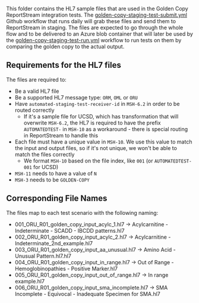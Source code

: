 This folder contains the HL7 sample files that are used in the Golden Copy ReportStream
integration tests. The [golden-copy-staging-test-submit.yml](/.github/workflows/staging-test-submit.yml)
Github workflow that runs daily will grab these files and send them to ReportStream in staging.
The files are expected to go through the whole flow and to be delivered to an Azure blob
container that will later be used by the
[golden-copy-staging-test-run.yml](/.github/workflows/golden-copy-staging-test-run.yml) workflow to run tests on them by comparing the golden copy to the actual output.

## Requirements for the HL7 files

The files are required to:

- Be a valid HL7 file
- Be a supported HL7 message type: `ORM`, `OML` or `ORU`
- Have `automated-staging-test-receiver-id` in `MSH-6.2` in order to be routed correctly
    - If it's a sample file for UCSD, which has transformation that will overwrite `MSH-6.2`, the HL7 is required to have the prefix `AUTOMATEDTEST-` in `MSH-10` as a workaround - there is special routing in ReportStream to handle this
- Each file must have a unique value in `MSH-10`. We use this value to match the input and output files, so if it's not unique, we won't be able to match the files correctly
    - We format `MSH-10` based on the file index, like `001` (or `AUTOMATEDTEST-001` for UCSD)
- `MSH-11` needs to have a value of `N`
- `MSH-3` needs to be `GOLDEN-COPY`

## Corresponding File Names

The files map to each test scenario with the following naming:

- 001_ORU_R01_golden_copy_input_acylc_1.hl7 -> Acylcarnitine - Indeterminate - SCADD - IBCDD patterns.hl7
- 002_ORU_R01_golden_copy_input_acylc_2.hl7 -> Acylcarnitine - Indeterminate_2nd_example.hl7
- 003_ORU_R01_golden_copy_input_aa_unusual.hl7 -> Amino Acid - Unusual Pattern.hl7.hl7
- 004_ORU_R01_golden_copy_input_in_range.hl7 -> Out of Range - Hemoglobinopathies - Positive Marker.hl7
- 005_ORU_R01_golden_copy_input_out_of_range.hl7 -> In range example.hl7
- 006_ORU_R01_golden_copy_input_sma_incomplete.hl7 -> SMA Incomplete - Equivocal - Inadequate Specimen for SMA.hl7
